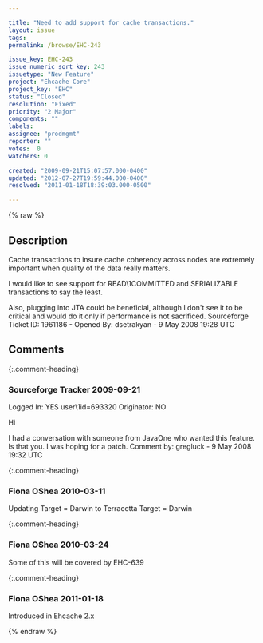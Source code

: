 ```yaml
---

title: "Need to add support for cache transactions."
layout: issue
tags: 
permalink: /browse/EHC-243

issue_key: EHC-243
issue_numeric_sort_key: 243
issuetype: "New Feature"
project: "Ehcache Core"
project_key: "EHC"
status: "Closed"
resolution: "Fixed"
priority: "2 Major"
components: ""
labels: 
assignee: "prodmgmt"
reporter: ""
votes:  0
watchers: 0

created: "2009-09-21T15:07:57.000-0400"
updated: "2012-07-27T19:59:44.000-0400"
resolved: "2011-01-18T18:39:03.000-0500"

---
```




{% raw %}



## Description

<div markdown="1" class="description">

Cache transactions to insure cache coherency across nodes  are extremely important when quality of the data really matters.

I would like to see support for READ\1COMMITTED and SERIALIZABLE transactions to say the least.

Also, plugging into JTA could be beneficial, although I don't see it to be critical and would do it only if performance is not sacrificed.
Sourceforge Ticket ID: 1961186 - Opened By: dsetrakyan - 9 May 2008 19:28 UTC

</div>

## Comments


{:.comment-heading}
### **Sourceforge Tracker** <span class="date">2009-09-21</span>

<div markdown="1" class="comment">

Logged In: YES 
user\1id=693320
Originator: NO

Hi

I had a conversation with someone from JavaOne who wanted this feature. Is that you. I was hoping for a patch.
Comment by: gregluck - 9 May 2008 19:32 UTC

</div>


{:.comment-heading}
### **Fiona OShea** <span class="date">2010-03-11</span>

<div markdown="1" class="comment">

Updating Target = Darwin to Terracotta Target = Darwin

</div>


{:.comment-heading}
### **Fiona OShea** <span class="date">2010-03-24</span>

<div markdown="1" class="comment">

Some of this will be covered by EHC-639

</div>


{:.comment-heading}
### **Fiona OShea** <span class="date">2011-01-18</span>

<div markdown="1" class="comment">

Introduced in Ehcache 2.x

</div>



{% endraw %}
